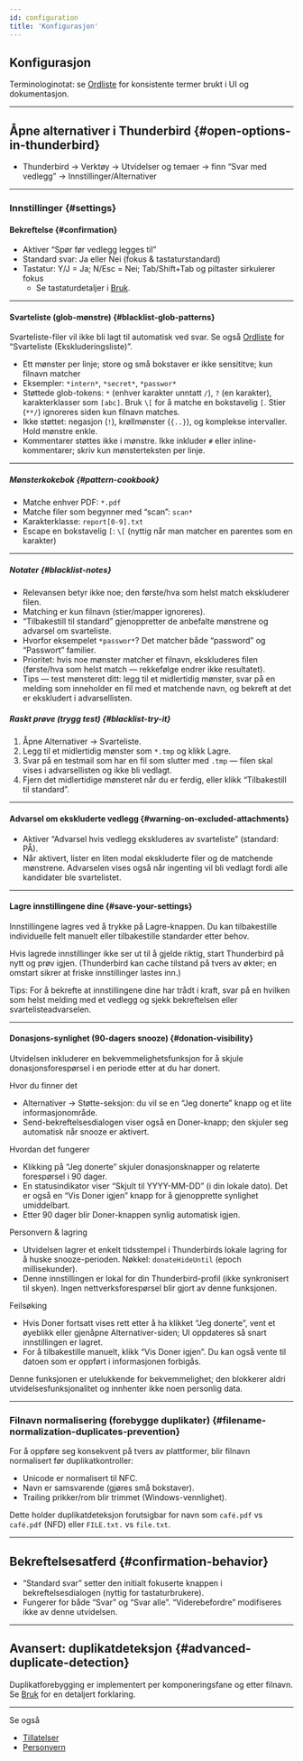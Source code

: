 ```yaml
---
id: configuration
title: 'Konfigurasjon'
---
```


## Konfigurasjon

Terminologinotat: se [Ordliste](glossary) for konsistente termer brukt i UI og dokumentasjon.

---

## Åpne alternativer i Thunderbird {#open-options-in-thunderbird}

- Thunderbird → Verktøy → Utvidelser og temaer → finn “Svar med vedlegg” → Innstillinger/Alternativer

---

### Innstillinger {#settings}

#### Bekreftelse {#confirmation}

- Aktiver “Spør før vedlegg legges til”
- Standard svar: Ja eller Nei (fokus & tastaturstandard)
- Tastatur: Y/J = Ja; N/Esc = Nei; Tab/Shift+Tab og piltaster sirkulerer fokus
  - Se tastaturdetaljer i [Bruk](usage#keyboard-shortcuts).

---

#### Svarteliste (glob-mønstre) {#blacklist-glob-patterns}

Svarteliste-filer vil ikke bli lagt til automatisk ved svar. Se også [Ordliste](glossary) for “Svarteliste (Ekskluderingsliste)”.

- Ett mønster per linje; store og små bokstaver er ikke sensititve; kun filnavn matcher
- Eksempler: `*intern*`, `*secret*`, `*passwor*`
- Støttede glob-tokens: `*` (enhver karakter unntatt `/`), `?` (en karakter), karakterklasser som `[abc]`. Bruk `\[` for å matche en bokstavelig `[`. Stier (`**/`) ignoreres siden kun filnavn matches.
- Ikke støttet: negasjon (`!`), krøllmønster (`{..}`), og komplekse intervaller. Hold mønstre enkle.
- Kommentarer støttes ikke i mønstre. Ikke inkluder `#` eller inline-kommentarer; skriv kun mønsterteksten per linje.

---

##### Mønsterkokebok {#pattern-cookbook}

- Matche enhver PDF: `*.pdf`
- Matche filer som begynner med “scan”: `scan*`
- Karakterklasse: `report[0-9].txt`
- Escape en bokstavelig `[`: `\[` (nyttig når man matcher en parentes som en karakter)

---

##### Notater {#blacklist-notes}

- Relevansen betyr ikke noe; den første/hva som helst match ekskluderer filen.
- Matching er kun filnavn (stier/mapper ignoreres).
- “Tilbakestill til standard” gjenoppretter de anbefalte mønstrene og advarsel om svarteliste.
- Hvorfor eksempelet `*passwor*`? Det matcher både “password” og “Passwort” familier.
- Prioritet: hvis noe mønster matcher et filnavn, ekskluderes filen (første/hva som helst match — rekkefølge endrer ikke resultatet).
- Tips — test mønsteret ditt: legg til et midlertidig mønster, svar på en melding som inneholder en fil med et matchende navn, og bekreft at det er ekskludert i advarsellisten.

##### Raskt prøve (trygg test) {#blacklist-try-it}

1. Åpne Alternativer → Svarteliste.
2. Legg til et midlertidig mønster som `*.tmp` og klikk Lagre.
3. Svar på en testmail som har en fil som slutter med `.tmp` — filen skal vises i advarsellisten og ikke bli vedlagt.
4. Fjern det midlertidige mønsteret når du er ferdig, eller klikk “Tilbakestill til standard”.

---

#### Advarsel om ekskluderte vedlegg {#warning-on-excluded-attachments}

- Aktiver “Advarsel hvis vedlegg ekskluderes av svarteliste” (standard: PÅ).
- Når aktivert, lister en liten modal ekskluderte filer og de matchende mønstrene. Advarselen vises også når ingenting vil bli vedlagt fordi alle kandidater ble svartelistet.

---

#### Lagre innstillingene dine {#save-your-settings}

Innstillingene lagres ved å trykke på Lagre-knappen. Du kan tilbakestille individuelle felt manuelt eller tilbakestille standarder etter behov.

Hvis lagrede innstillinger ikke ser ut til å gjelde riktig, start Thunderbird på nytt og prøv igjen. (Thunderbird kan cache tilstand på tvers av økter; en omstart sikrer at friske innstillinger lastes inn.)

Tips: For å bekrefte at innstillingene dine har trådt i kraft, svar på en hvilken som helst melding med et vedlegg og sjekk bekreftelsen eller svartelisteadvarselen.

---

#### Donasjons-synlighet (90-dagers snooze) {#donation-visibility}

Utvidelsen inkluderer en bekvemmelighetsfunksjon for å skjule donasjonsforespørsel i en periode etter at du har donert.

Hvor du finner det

- Alternativer → Støtte-seksjon: du vil se en “Jeg donerte” knapp og et lite informasjonområde.
- Send-bekreftelsesdialogen viser også en Doner-knapp; den skjuler seg automatisk når snooze er aktivert.

Hvordan det fungerer

- Klikking på “Jeg donerte” skjuler donasjonsknapper og relaterte forespørsel i 90 dager.
- En statusindikator viser “Skjult til YYYY-MM-DD” (i din lokale dato). Det er også en “Vis Doner igjen” knapp for å gjenopprette synlighet umiddelbart.
- Etter 90 dager blir Doner-knappen synlig automatisk igjen.

Personvern & lagring

- Utvidelsen lagrer et enkelt tidsstempel i Thunderbirds lokale lagring for å huske snooze-perioden. Nøkkel: `donateHideUntil` (epoch millisekunder).
- Denne innstillingen er lokal for din Thunderbird-profil (ikke synkronisert til skyen). Ingen nettverksforespørsel blir gjort av denne funksjonen.

Feilsøking

- Hvis Doner fortsatt vises rett etter å ha klikket “Jeg donerte”, vent et øyeblikk eller gjenåpne Alternativer-siden; UI oppdateres så snart innstillingen er lagret.
- For å tilbakestille manuelt, klikk “Vis Doner igjen”. Du kan også vente til datoen som er oppført i informasjonen forbigås.

Denne funksjonen er utelukkende for bekvemmelighet; den blokkerer aldri utvidelsesfunksjonalitet og innhenter ikke noen personlig data.

---

### Filnavn normalisering (forebygge duplikater) {#filename-normalization-duplicates-prevention}

For å oppføre seg konsekvent på tvers av plattformer, blir filnavn normalisert før duplikatkontroller:

- Unicode er normalisert til NFC.
- Navn er samsvarende (gjøres små bokstaver).
- Trailing prikker/rom blir trimmet (Windows-vennlighet).

Dette holder duplikatdeteksjon forutsigbar for navn som `café.pdf` vs `café.pdf` (NFD) eller `FILE.txt.` vs `file.txt`.

---

## Bekreftelsesatferd {#confirmation-behavior}

- “Standard svar” setter den initialt fokuserte knappen i bekreftelsesdialogen (nyttig for tastaturbrukere).
- Fungerer for både “Svar” og “Svar alle”. “Viderebefordre” modifiseres ikke av denne utvidelsen.

---

## Avansert: duplikatdeteksjon {#advanced-duplicate-detection}

Duplikatforebygging er implementert per komponeringsfane og etter filnavn. Se [Bruk](usage#behavior-details) for en detaljert forklaring.

---

Se også

- [Tillatelser](permissions)
- [Personvern](privacy)
